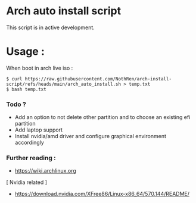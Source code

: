 # Arch auto install script 

This script is in active development. 

# Usage : 

When boot in arch live iso : 
```
$ curl https://raw.githubusercontent.com/NothRen/arch-install-script/refs/heads/main/arch_auto_install.sh > temp.txt
$ bash temp.txt
```


### Todo ?

- Add an option to not delete other partition and to choose an existing efi partition
- Add laptop support
- Install nvidia/amd driver and configure graphical environment accordingly

### Further reading :
- https://wiki.archlinux.org

[ Nvidia related ]
- https://download.nvidia.com/XFree86/Linux-x86_64/570.144/README/
